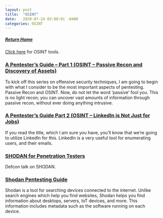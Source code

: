 ```yaml
---
layout: post
title:  "OSINT"
date:   2020-07-24 03:00:01 -0400
categories: OSINT
---
```

##### [Return Home](https://thegetch.github.io/penetration/testing/resources/2019/08/09/Home/)

[Click here](https://thegetch.github.io/PenetrationTestingResources/OSINTTools) for OSINT tools.

### [A Pentester’s Guide – Part 1 (OSINT – Passive Recon and Discovery of Assets)](https://www.sequoiacybersolutions.com/a-pentesters-guide-part-1-osint-passive-recon-and-discovery-of-assets/)

To kick off this series on offensive security techniques, I am going to begin with what I consider to be the most important aspects of pentesting. Passive Recon and OSINT. Now, do not let the word ‘passive’ fool you. This is no light recon; you can uncover vast amounts of information through passive recon, without ever doing anything intrusive.

### [A Pentester’s Guide Part 2 (OSINT – LinkedIn is Not Just for Jobs)](https://www.sequoiacybersolutions.com/a-pentesters-guide-part-2-osint-linkedin-is-not-just-for-jobs/)

If you read the title, which I am sure you have, you’ll know that we’re going to utilize LinkedIn for this. LinkedIn is a very useful tool for enumerating users, and their emails.

### [SHODAN for Penetration Testers](https://www.defcon.org/images/defcon-18/dc-18-presentations/Schearer/DEFCON-18-Schearer-SHODAN.pdf)

Defcon talk on SHODAN.

### [Shodan Pentesting Guide](https://community.turgensec.com/shodan-pentesting-guide/)

Shodan is a tool for searching devices connected to the internet. Unlike search engines which help you find websites, Shodan helps you find information about desktops, servers, IoT devices, and more. This information includes metadata such as the software running on each device. 
